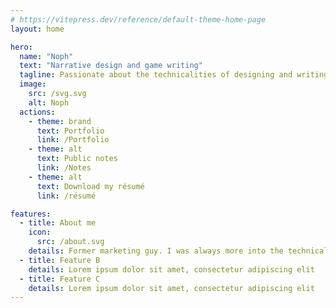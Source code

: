 ```yaml
---
# https://vitepress.dev/reference/default-theme-home-page
layout: home

hero:
  name: "Noph"
  text: "Narrative design and game writing"
  tagline: Passionate about the technicalities of designing and writing for interactive experiences
  image:
    src: /svg.svg
    alt: Noph
  actions:
    - theme: brand
      text: Portfolio
      link: /Portfolio
    - theme: alt
      text: Public notes
      link: /Notes
    - theme: alt
      text: Download my résumé
      link: /résumé

features:
  - title: About me
    icon:
      src: /about.svg
    details: Former marketing guy. I was always more into the technical side of writing (learning about story structures, developing theme, etc.) than getting into the knitty-gritty part of it ; discovering video games in my mid-20s and the resources pertaining to narrative design a few years thereafter allowed me to merge my interest in digital tools and the experience of writing stories.
  - title: Feature B
    details: Lorem ipsum dolor sit amet, consectetur adipiscing elit
  - title: Feature C
    details: Lorem ipsum dolor sit amet, consectetur adipiscing elit
---
```


